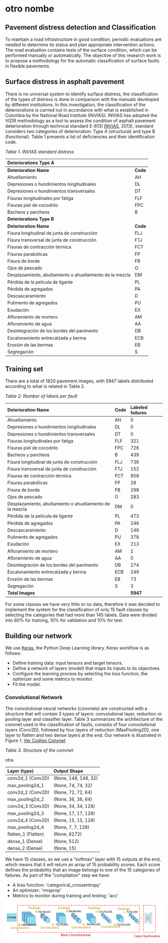 # otro nombe

## Pavement distress detection and Classification
To maintain a road infrastructure in good condition, periodic evaluations are needed to determine its status and plan appropriate intervention actions. The road evaluation contains tests of the surface condition, which can be performed manually or automatically. The objective of this research work is to propose a methodology for the automatic classification of surface faults in flexible pavements.

## Surface distress in asphalt pavement
There is no universal system to identify surface distress, the classification of the types of distress is done in comparison with the manuals developed by different institutions. In this investigation, the classification of the deteriorations is carried out in accordance with what is established in Colombia by the National Road Institute (INVIAS). INVIAS has adopted the VIZIR methodology as a tool to assess the condition of asphalt pavement deterioration through technical standard E-813( [INVIAS](https://www.invias.gov.co/index.php/archivo-y-documentos/documentos-tecnicos/manuales-de-inspeccion-de-obras/974-manual-para-la-inspeccion-visual-de-pavimentos-flexibles/filethis), 2013), standard considers two categories of deterioration: Type A (structural) and type B (functional). Table 1 presents a list of deficiencies and their identification code.

*Table 1. INVIAS standard distress*

| Deteriorations Type A| |
|:-----|:-----|
| **Deterioration Name** | **Code** |
| Ahuellamiento	| AH |
|Depresiones o hundimientos longitudinales|	DL |
|Depresiones o hundimientos transversales|	DT |
|Fisuras longitudinales por fatiga| FLF|
|Fisuras piel de cocodrilo|	FPC|
|Bacheos y parcheos|	B|
|**Deteriorations Type B**| |
|**Deterioration Name**|	**Code** |
|Fisura longitudinal de junta de construcción|	FLJ|
|Fisura transversal de junta de construcción|	FTJ|
|Fisuras de contracción térmica|	FCT|
|Fisuras parabólicas|	FP|
|Fisura de borde|	FB|
|Ojos de pescado|	O|
|Desplazamiento, abultamiento o ahuellamiento de la mezcla|	DM|
|Pérdida de la película de ligante|	PL|
|Pérdida de agregados|	PA|
|Descascaramiento|	D|
|Pulimento de agregados|	PU|
|Exudación|	EX|
|Afloramiento de mortero|	AM|
|Afloramiento de agua|	AA|
|Desintegración de los bordes del pavimento|	DB|
|Escalonamiento entrecalzada y berma|	ECB|
|Erosión de las bermas|	EB|
|Segregación|	S|

## Training set
There are a total of 1820 pavement images, with 5947 labels distributed according to what is related in Table 2.

*Table 2: Number of labels per fault*

|Deterioration Name|	Code|	Labeled failures|
|:-----|:-----|:---|
|Ahuellamiento|	AH|	0|
|Depresiones o hundimientos longitudinales|	DL|	0|
Depresiones o hundimientos transversales|	DT|	0
Fisuras longitudinales por fatiga|	FLF|	321
Fisuras piel de cocodrilo|	FPC|	726
Bacheos y parcheos|	B|	439
Fisura longitudinal de junta de construcción|	FLJ|	736
Fisura transversal de junta de construcción|	FTJ|	152
Fisuras de contracción térmica|	FCT|	908
Fisuras parabólicas|	FP|	28
Fisura de borde|	FB|	298
Ojos de pescado|	O|	283
Desplazamiento, abultamiento o ahuellamiento de la mezcla|	DM|	0
Pérdida de la película de ligante|	PL|	473
Pérdida de agregados|	PA|	246
Descascaramiento|	D|	146
Pulimento de agregados|	PU|	378
Exudación|	EX|	213
Afloramiento de mortero|	AM|	1
Afloramiento de agua|	AA|	0
Desintegración de los bordes del pavimento|	DB|	274
Escalonamiento entrecalzada y berma|	ECB|	249
Erosión de las bermas|	EB|	73
Segregación|	S|	3
**Total Images**| 		|**5947**

For some classes we have very little or no data, therefore it was decided to implement the system for the classification of only 15 fault classes by selecting the categories that had more than 145 labels. Data were divided into 80% for training, 10% for validation and 10% for test.

## Building our network 
We use [Keras](https://keras.io/), the Python Deep Learning library. Keras workflow is as follows:
- Define training data: input tensors and target tensors.
- Define a network of layers (model) that maps its inputs to its objectives.
- Configure the learning process by selecting the loss function, the optimizer and some metrics to monitor.
- Fit the model.

### Convolutional Network 
The convolutional neural networks (convnets) are constructed with a structure that will contain 3 types of layers: convolutional layer, reduction or pooling layer and classifier layer. Table 3 summarizes the architecture of the convnet used in the classification of faults, consists of four convolutional layers (Conv2D), followed by four layers of reduction (MaxPooling2D), one layer to flatten and two dense layers at the end. Our network is illustrated in Figure 1. [Ver Codigo Convnet](https://github.com/ximenarios/VisualPavement/blob/master/VisualPavConvnets.ipynb)

*Table 3. Structure of the convnet*

otra

|Layer (type)|                  	Output Shape|
|:-----|:-----|
conv2d_1 (Conv2D)|            	(None, 148, 148, 32)            
max_pooling2d_1|	(None, 74, 74, 32)                
conv2d_2 (Conv2D)|            	(None, 72, 72, 64)            
max_pooling2d_2|	(None, 36, 36, 64)               
conv2d_3 (Conv2D)|            	(None, 34, 34, 128)           
max_pooling2d_3|	(None, 17, 17, 128)               
conv2d_4 (Conv2D)|           	(None, 15, 15, 128)          
max_pooling2d_4|	(None, 7, 7, 128)
flatten_1 (Flatten)|          	(None, 6272)                       
dense_1 (Dense)|              	(None, 512)                  
dense_2 (Dense)|              	(None, 15)                      

We have 15 classes, so we use a “softmax” layer with 15 outputs at the end, which means that it will return an array of 15 probability scores. Each score defines the probability that an image belongs to one of the 15 categories of failures.
As part of the "compilation" step we have:
- A loss function: 'categorical_crossentropy'
- An optimizer: 'rmsprop'
- Metrics to monitor during training and testing: 'acc'

<img src="image/Figura1.png">

